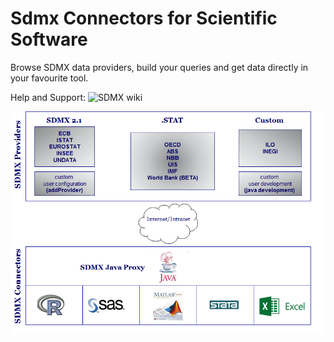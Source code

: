 Sdmx Connectors for Scientific Software
====

Browse SDMX data providers, build your queries and get data directly in your favourite tool. 

Help and Support: ![SDMX wiki](https://github.com/amattioc/SDMX/wiki/1-Start-here)


![My image](https://github.com/amattioc/SDMX/blob/master/docs/resources/sdmx.png)
